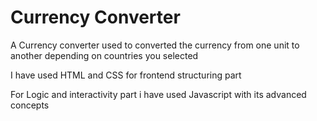 <h1 color="blue">Currency Converter</h1>
<p>A Currency converter used to converted the currency from one unit to another depending on countries you selected</p>
<p>I have used HTML and CSS for frontend structuring part</p>
<p>For Logic and interactivity part i have used Javascript with its advanced concepts</p>
